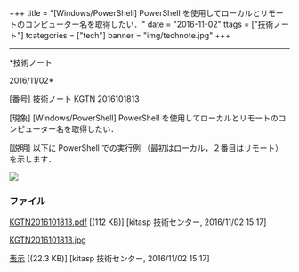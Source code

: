 ﻿+++
title = "[Windows/PowerShell] PowerShell を使用してローカルとリモートのコンピューター名を取得したい．"
date = "2016-11-02"
ttags = ["技術ノート"]
tcategories = ["tech"]
banner = "img/technote.jpg"
+++

-----------------------------------------------------------------------------------------------------------------------------

*技術ノート

2016/11/02*


[番号]
技術ノート KGTN 2016101813

[現象]
[Windows/PowerShell] PowerShell
を使用してローカルとリモートのコンピューター名を取得したい．

[説明]
以下に PowerShell での実行例 （最初はローカル，２番目はリモート）
を示します．

![](http://techreport.kitasp.net/attachments/download/3164/KGTN2016101813.jpg)


### ファイル

 
 


[KGTN2016101813.pdf](http://techreport.kitasp.net/attachments/download/3163/KGTN2016101813.pdf)
 [(112 KB)] [kitasp 技術センター, 2016/11/02
15:17]

[KGTN2016101813.jpg](http://techreport.kitasp.net/attachments/download/3164/KGTN2016101813.jpg)

[表示](http://techreport.kitasp.net/attachments/3164/KGTN2016101813.jpg "表示")
 [(22.3 KB)] [kitasp 技術センター, 2016/11/02
15:17]


 


 

